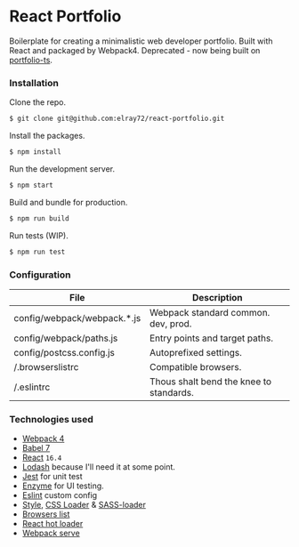 # React Portfolio

Boilerplate for creating a minimalistic web developer portfolio. Built with React and packaged by Webpack4. Deprecated - now being built on [portfolio-ts](https://github.com/elray72/portfolio-ts).

### Installation

Clone the repo.
```sh
$ git clone git@github.com:elray72/react-portfolio.git
```

Install the packages.
```sh
$ npm install
```

Run the development server.
```sh
$ npm start
```

Build and bundle for production.
```sh
$ npm run build
```

Run tests (WIP).
```sh
$ npm run test
```

### Configuration
| File                        | Description                             |
|-----------------------------|-----------------------------------------|
| config/webpack/webpack.*.js | Webpack standard common. dev, prod.     |
| config/webpack/paths.js     | Entry points and target paths.          |
| config/postcss.config.js    | Autoprefixed settings.                  |
| /.browserslistrc            | Compatible browsers.                    |
| /.eslintrc                  | Thous shalt bend the knee to standards. |


### Technologies used
* [Webpack 4](https://github.com/webpack/webpack)
* [Babel 7](https://github.com/babel/babel)
* [React](https://github.com/facebook/react) `16.4`
* [Lodash](https://github.com/lodash/lodash) because I'll need it at some point.
* [Jest](https://github.com/facebook/jest) for unit test
* [Enzyme](http://airbnb.io/enzyme/) for UI testing.
* [Eslint](https://github.com/eslint/eslint/) custom config
* [Style](https://github.com/webpack-contrib/style-loader), [CSS Loader](https://github.com/webpack-contrib/css-loader) & [SASS-loader](https://github.com/webpack-contrib/sass-loader)
* [Browsers list](https://github.com/browserslist/browserslist)
* [React hot loader](https://github.com/gaearon/react-hot-loader)
* [Webpack serve](https://github.com/webpack-contrib/webpack-serve)
